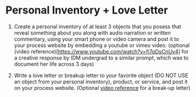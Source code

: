 # Personal Inventory + Love Letter

1. Create a personal inventory of at least 3 objects that you posess that reveal something about you along with audio narration or written commentary, using your smart phone or video camera and post it to your process website by embedding a youtube or vimeo video. (optional (video reference)[https://www.youtube.com/watch?v=fj7qDsCnUv4] for a creative response by IDM undergrad to a similar prompt, which was to document her life across 3 days)

2. Write a love letter or breakup letter to your favorite object (DO NOT USE an object from your personal inventory), product, or service, and post it on your process website. (Optional [video reference](http://cdn.embedly.com/widgets/media.html?src=https%3A%2F%2Fplayer.vimeo.com%2Fvideo%2F11854531&url=https%3A%2F%2Fvimeo.com%2F11854531&image=https%3A%2F%2Fi.vimeocdn.com%2Fvideo%2F65852382_1280.jpg&key=5cbac80a25df462a99e58eccd801acc0&type=text%2Fhtml&schema=vimeo ) for a break-up letter)
